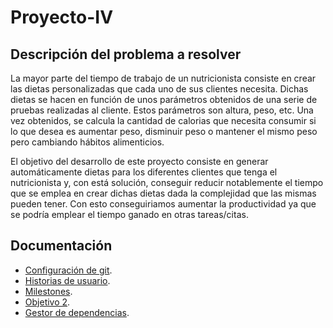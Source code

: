 # Proyecto-IV

## Descripción del problema a resolver
La mayor parte del tiempo de trabajo de un nutricionista consiste en crear las dietas personalizadas que cada uno de sus clientes necesita. Dichas dietas se hacen en función de unos parámetros obtenidos de una serie de pruebas realizadas al cliente. Estos parámetros son altura, peso, etc. Una vez obtenidos, se calcula la cantidad de calorias que necesita consumir si lo que desea es aumentar peso, disminuir peso o mantener el mismo peso pero cambiando hábitos alimenticios. 

El objetivo del desarrollo de este proyecto consiste en generar automáticamente dietas para los diferentes clientes que tenga el nutricionista y, con está solución, conseguir reducir notablemente el tiempo que se emplea en crear dichas dietas dada la complejidad que las mismas pueden tener. Con esto conseguiriamos aumentar la productividad ya que se podría emplear el tiempo ganado en otras tareas/citas.


## Documentación
- [Configuración de git](docs/configuracion-git.md).
- [Historias de usuario](docs/historias-usuario.md).
- [Milestones](docs/milestones.md).
- [Objetivo 2](docs/objetivo2.md).
- [Gestor de dependencias](docs/gestor-dependencias.md).
<!-- - [Gestor de tareas](docs/gestor-tareas.md).  -->
